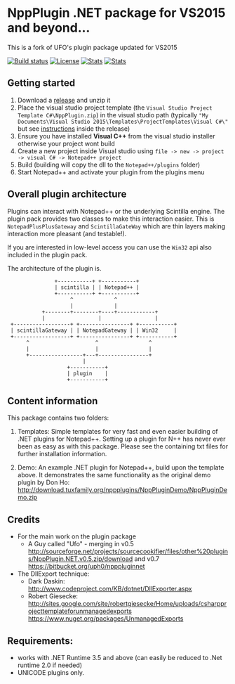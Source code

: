 # NppPlugin .NET package for VS2015 and beyond...

This is a fork of UFO's plugin package updated for VS2015

[![Build status](https://ci.appveyor.com/api/projects/status/5f0ui9y2ujugh6wt/branch/master?svg=true)](https://ci.appveyor.com/project/kbilsted/notepadpluspluspluginpack-net/branch/master)
[![License](http://img.shields.io/badge/License-Apache_2-red.svg?style=flat)](http://www.apache.org/licenses/LICENSE-2.0)
[![Stats](https://img.shields.io/badge/Code_lines-5,0_K-ff69b4.svg)]()
[![Stats](https://img.shields.io/badge/Doc_lines-3,1_K-ff69b4.svg)]()


## Getting started
  1. Download a [release](https://github.com/kbilsted/NotepadPlusPlusPluginPack.Net/releases/) and unzip it
  2. Place the visual studio project template (the `Visual Studio Project Template C#\NppPlugin.zip`) in the visual studio path (typically `"My Documents\Visual Studio 2015\Templates\ProjectTemplates\Visual C#\"` but see [instructions](https://github.com/kbilsted/NotepadPlusPlusPluginPack.Net/blob/master/Visual%20Studio%20Project%20Template%20C%23/HOW-TO-INSTALL-ME.txt) inside the release)
  3. Ensure you have installed **Visual C++** from the visual studio installer otherwise your project wont build
  4. Create a new project inside Visual studio using `file -> new -> project -> visual C# -> Notepad++ project`
  5. Build (building will copy the dll to the `Notepad++/plugins` folder)
  6. Start Notepad++ and activate your plugin from the plugins menu


## Overall plugin architecture

Plugins can interact with Notepad++ or the underlying Scintilla engine. The plugin pack provides two classes to make this interaction easier. This is `NotepadPlusPlusGateway` and `ScintillaGateWay` which are thin layers making interaction more pleasant (and testable!). 

If you are interested in low-level access you can use the `Win32` api also included in the plugin pack. 

The architecture of the plugin is.


                   +-----------+ +-----------+
                   | scintilla | | Notepad++ |
                   +-----------+ +-----------+
                        ^             ^
                        |             |
               +--------+--------+----+------------+                   
               |                 |                 |
     +------------------+ +----------------+ +-----------+ 
     | scintillaGateway | | NotepadGateway | | Win32     |
     +------------------+ +----------------+ +-----------+ 
          ^                     ^                ^        
          |                     |                |        
          +-----------------+---+----------------+                   
                            |              
                       +-----------+ 
                       | plugin    |
                       +-----------+ 

## Content information
This package contains two folders:

  1. Templates:
    Simple templates for very fast and even easier building of .NET plugins for Notepad++.
    Setting up a plugin for N++ has never ever been as easy as with this package.
    Please see the containing txt files for further installation information.

  2. Demo:
    An example .NET plugin for Notepad++, build upon the template above.
    It demonstrates the same functionality as the original demo plugin by Don Ho:
    http://download.tuxfamily.org/nppplugins/NppPluginDemo/NppPluginDemo.zip

    
    
## Credits

  * For the main work on the plugin package
    * A Guy called "Ufo" - merging in v0.5 http://sourceforge.net/projects/sourcecookifier/files/other%20plugins/NppPlugin.NET.v0.5.zip/download and v0.7 https://bitbucket.org/uph0/npppluginnet 
  * The DllExport technique:
    * Dark Daskin: http://www.codeproject.com/KB/dotnet/DllExporter.aspx
    * Robert Giesecke: http://sites.google.com/site/robertgiesecke/Home/uploads/csharpprojecttemplateforunmanagedexports https://www.nuget.org/packages/UnmanagedExports


## Requirements:
  * works with .NET Runtime 3.5 and above (can easily be reduced to .Net runtime 2.0 if needed)
  * UNICODE plugins only.

